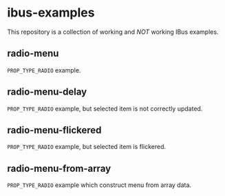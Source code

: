 # ibus-examples

This repository is a collection of working and *NOT* working IBus examples.

## radio-menu

`PROP_TYPE_RADIO` example.

## radio-menu-delay

`PROP_TYPE_RADIO` example, but selected item is not correctly updated.

## radio-menu-flickered

`PROP_TYPE_RADIO` example, but selected item is flickered.

## radio-menu-from-array

`PROP_TYPE_RADIO` example which construct menu from array data.
